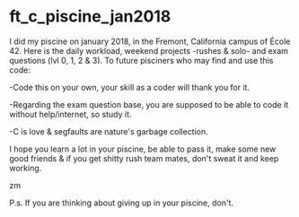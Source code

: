 # ft_c_piscine_jan2018
I did my piscine on january 2018, in the Fremont, California campus of École 42. Here is the daily workload, weekend projects -rushes &amp; solo- and exam questions (lvl 0, 1, 2 &amp; 3). To future pisciners who may find and use this code:

-Code this on your own, your skill as a coder will thank you for it.

-Regarding the exam question base, you are supposed to be able to code it without help/internet, so study it.

-C is love & segfaults are nature's garbage collection.


I hope you learn a lot in your piscine, be able to pass it, make some new good friends & if you get shitty rush team mates, don't sweat it and keep working.

zm

P.s. If you are thinking about giving up in your piscine, don't.
